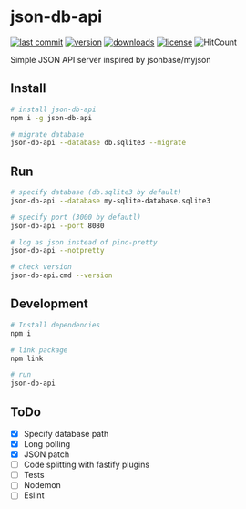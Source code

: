 # json-db-api

[![last commit](https://img.shields.io/github/last-commit/Rundik/json-db-api.svg)](https://github.com/Rundik/json-db-api/commits/master)
[![version](https://img.shields.io/npm/v/json-db-api.svg)](https://www.npmjs.com/package/json-db-api)
[![downloads](https://img.shields.io/npm/dm/json-db-api.svg)](https://www.npmjs.com/package/json-db-api)
[![license](https://img.shields.io/npm/l/json-db-api.svg)](https://github.com/Rundik/json-db-api/blob/master/license)
![HitCount](http://hits.dwyl.com/Rundik/json-db-api.svg)

Simple JSON API server inspired by jsonbase/myjson

## Install

```bash
# install json-db-api
npm i -g json-db-api

# migrate database
json-db-api --database db.sqlite3 --migrate
```

## Run

```bash
# specify database (db.sqlite3 by default)
json-db-api --database my-sqlite-database.sqlite3

# specify port (3000 by defautl)
json-db-api --port 8080

# log as json instead of pino-pretty
json-db-api --notpretty

# check version
json-db-api.cmd --version
```

## Development

```bash
# Install dependencies
npm i

# link package
npm link

# run
json-db-api
```

## ToDo

- [x] Specify database path
- [x] Long polling
- [x] JSON patch
- [ ] Code splitting with fastify plugins
- [ ] Tests
- [ ] Nodemon
- [ ] Eslint